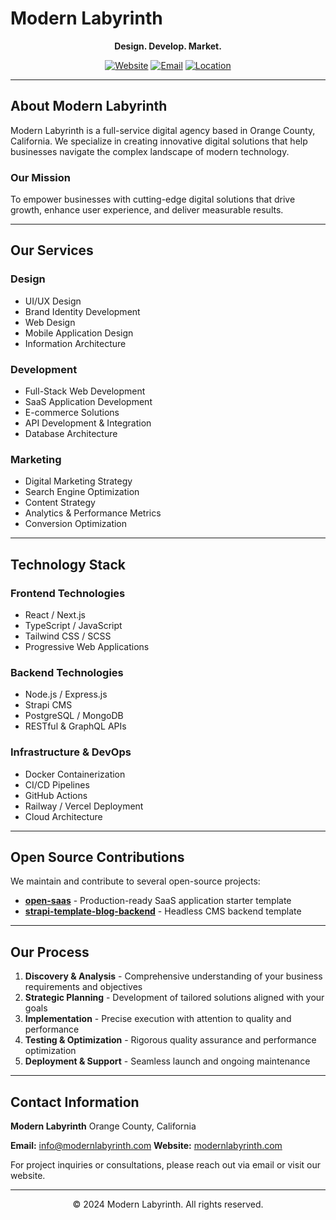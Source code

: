   # Modern Labyrinth

  <div align="center">

  **Design. Develop. Market.**

  [![Website](https://img.shields.io/badge/Website-modernlabyrinth.com-blue?style=flat-square)](https://www.modernlabyrinth.com)
  [![Email](https://img.shields.io/badge/Contact-info@modernlabyrinth.com-red?style=flat-square)](mailto:info@modernlabyrinth.com)
  [![Location](https://img.shields.io/badge/Location-Orange_County,_CA-green?style=flat-square)](https://maps.google.com/?q=Orange+County+California
  )

  </div>

  ---

  ## About Modern Labyrinth

  Modern Labyrinth is a full-service digital agency based in Orange County, California. We specialize in creating innovative digital solutions that
  help businesses navigate the complex landscape of modern technology.

  ### Our Mission

  To empower businesses with cutting-edge digital solutions that drive growth, enhance user experience, and deliver measurable results.

  ---

  ## Our Services

  ### Design
  - UI/UX Design
  - Brand Identity Development
  - Web Design
  - Mobile Application Design
  - Information Architecture

  ### Development
  - Full-Stack Web Development
  - SaaS Application Development
  - E-commerce Solutions
  - API Development & Integration
  - Database Architecture

  ### Marketing
  - Digital Marketing Strategy
  - Search Engine Optimization
  - Content Strategy
  - Analytics & Performance Metrics
  - Conversion Optimization

  ---

  ## Technology Stack

  ### Frontend Technologies
  - React / Next.js
  - TypeScript / JavaScript
  - Tailwind CSS / SCSS
  - Progressive Web Applications

  ### Backend Technologies
  - Node.js / Express.js
  - Strapi CMS
  - PostgreSQL / MongoDB
  - RESTful & GraphQL APIs

  ### Infrastructure & DevOps
  - Docker Containerization
  - CI/CD Pipelines
  - GitHub Actions
  - Railway / Vercel Deployment
  - Cloud Architecture

  ---

  ## Open Source Contributions

  We maintain and contribute to several open-source projects:

  - **[open-saas](https://github.com/modernlabyrinth/open-saas)** - Production-ready SaaS application starter template
  - **[strapi-template-blog-backend](https://github.com/modernlabyrinth/strapi-template-blog-backend)** - Headless CMS backend template

  ---

  ## Our Process

  1. **Discovery & Analysis** - Comprehensive understanding of your business requirements and objectives
  2. **Strategic Planning** - Development of tailored solutions aligned with your goals
  3. **Implementation** - Precise execution with attention to quality and performance
  4. **Testing & Optimization** - Rigorous quality assurance and performance optimization
  5. **Deployment & Support** - Seamless launch and ongoing maintenance

  ---

  ## Contact Information

  **Modern Labyrinth**
  Orange County, California

  **Email:** info@modernlabyrinth.com
  **Website:** [modernlabyrinth.com](https://www.modernlabyrinth.com)

  For project inquiries or consultations, please reach out via email or visit our website.

  ---

  <div align="center">

  © 2024 Modern Labyrinth. All rights reserved.

  </div>
